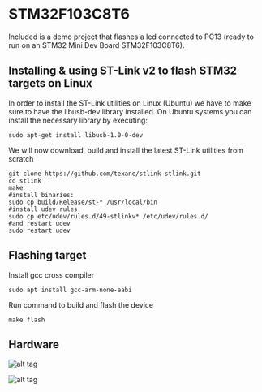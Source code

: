 # STM32F103C8T6
Included is a demo project that flashes a led connected to PC13 (ready to run on an STM32 Mini Dev Board STM32F103C8T6). 

## Installing & using ST-Link v2 to flash STM32 targets on Linux

In order to install the ST-Link utilities on Linux (Ubuntu) we have to make sure to have the libusb-dev library installed. On Ubuntu systems you can install the necessary library by executing:
```
sudo apt-get install libusb-1.0-0-dev
```
We will now download, build and install the latest ST-Link utilities from scratch
```
git clone https://github.com/texane/stlink stlink.git
cd stlink
make
#install binaries:
sudo cp build/Release/st-* /usr/local/bin
#install udev rules
sudo cp etc/udev/rules.d/49-stlinkv* /etc/udev/rules.d/
#and restart udev
sudo restart udev
```
## Flashing target

Install gcc cross compiler
````
sudo apt install gcc-arm-none-eabi
````
Run command to build and flash the device
````
make flash
````

## Hardware
![alt tag](https://raw.githubusercontent.com/ubogdan/STM32F103C8T6/master/jtag/STM32F103C8T6-1.jpg)

![alt tag](https://raw.githubusercontent.com/ubogdan/STM32F103C8T6/master/jtag/STM32F103C8T6-2.jpg)

